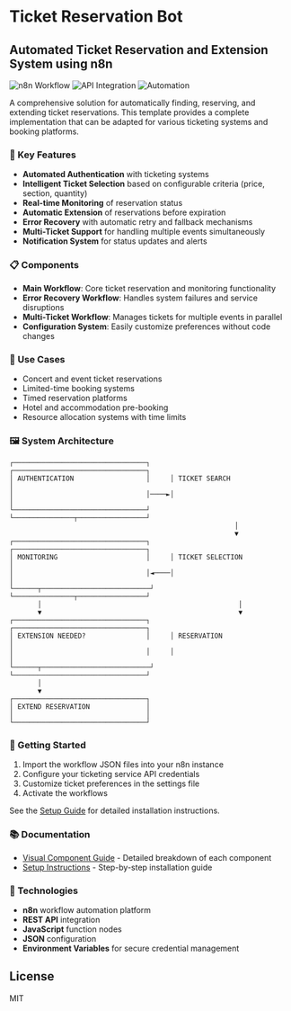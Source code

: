 # Ticket Reservation Bot

## Automated Ticket Reservation and Extension System using n8n

![n8n Workflow](https://img.shields.io/badge/n8n-Workflow-orange)
![API Integration](https://img.shields.io/badge/API-Integration-blue)
![Automation](https://img.shields.io/badge/Automation-Bot-green)

A comprehensive solution for automatically finding, reserving, and extending ticket reservations. This template provides a complete implementation that can be adapted for various ticketing systems and booking platforms.

### 🎫 Key Features

- **Automated Authentication** with ticketing systems
- **Intelligent Ticket Selection** based on configurable criteria (price, section, quantity)
- **Real-time Monitoring** of reservation status
- **Automatic Extension** of reservations before expiration
- **Error Recovery** with automatic retry and fallback mechanisms
- **Multi-Ticket Support** for handling multiple events simultaneously
- **Notification System** for status updates and alerts

### 📋 Components

- **Main Workflow**: Core ticket reservation and monitoring functionality
- **Error Recovery Workflow**: Handles system failures and service disruptions
- **Multi-Ticket Workflow**: Manages tickets for multiple events in parallel
- **Configuration System**: Easily customize preferences without code changes

### 🔧 Use Cases

- Concert and event ticket reservations
- Limited-time booking systems
- Timed reservation platforms
- Hotel and accommodation pre-booking
- Resource allocation systems with time limits

### 🖼️ System Architecture

```
┌─────────────────────────────────┐     ┌─────────────────────────────────┐
│ AUTHENTICATION                  │     │ TICKET SEARCH                   │
│                                 │────►│                                 │
└─────────────────────────────────┘     └───────────────┬─────────────────┘
                                                        │
                                                        ▼
┌─────────────────────────────────┐     ┌─────────────────────────────────┐
│ MONITORING                      │     │ TICKET SELECTION                │
│                                 │◄────│                                 │
└──────┬───────────────────────────┘     └───────────────┬─────────────────┘
       │                                                 │
       ▼                                                 ▼
┌─────────────────────────────────┐     ┌─────────────────────────────────┐
│ EXTENSION NEEDED?               │     │ RESERVATION                     │
│                                 │     │                                 │
└──────┬───────────────────────────┘     └─────────────────────────────────┘
       │
       ▼
┌─────────────────────────────────┐
│ EXTEND RESERVATION              │
│                                 │
└─────────────────────────────────┘
```

### 🚀 Getting Started

1. Import the workflow JSON files into your n8n instance
2. Configure your ticketing service API credentials
3. Customize ticket preferences in the settings file
4. Activate the workflows

See the [Setup Guide](./SETUP-GUIDE.md) for detailed installation instructions.

### 📚 Documentation

- [Visual Component Guide](./README-VISUAL.md) - Detailed breakdown of each component
- [Setup Instructions](./SETUP-GUIDE.md) - Step-by-step installation guide

### 🔌 Technologies

- **n8n** workflow automation platform
- **REST API** integration
- **JavaScript** function nodes
- **JSON** configuration
- **Environment Variables** for secure credential management

## License

MIT